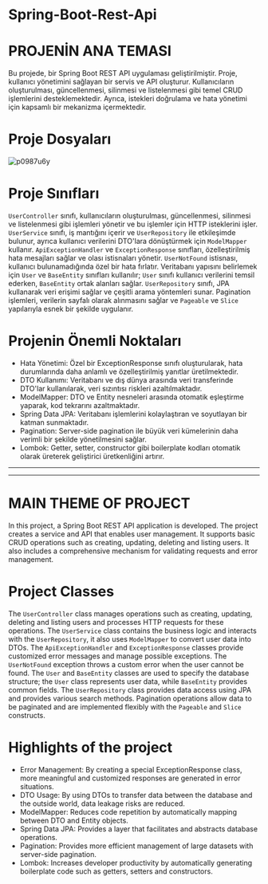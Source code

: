 # Spring-Boot-Rest-Api

# PROJENİN ANA TEMASI
Bu projede, bir Spring Boot REST API uygulaması geliştirilmiştir. Proje, kullanıcı yönetimini sağlayan bir servis ve API oluşturur. Kullanıcıların oluşturulması, güncellenmesi, silinmesi ve listelenmesi gibi temel CRUD işlemlerini desteklemektedir. Ayrıca, istekleri doğrulama ve hata yönetimi için kapsamlı bir mekanizma içermektedir. 

# Proje Dosyaları
![p0987u6y](https://github.com/user-attachments/assets/c749c3c8-9dfc-4671-83d5-5214356bafde)

# Proje Sınıfları
`UserController` sınıfı, kullanıcıların oluşturulması, güncellenmesi, silinmesi ve listelenmesi gibi işlemleri yönetir ve bu işlemler için HTTP isteklerini işler. `UserService` sınıfı, iş mantığını içerir ve `UserRepository` ile etkileşimde bulunur, ayrıca kullanıcı verilerini DTO'lara dönüştürmek için `ModelMapper` kullanır. `ApiExceptionHandler` ve `ExceptionResponse` sınıfları, özelleştirilmiş hata mesajları sağlar ve olası istisnaları yönetir. `UserNotFound` istisnası, kullanıcı bulunamadığında özel bir hata fırlatır. Veritabanı yapısını belirlemek için `User` ve `BaseEntity` sınıfları kullanılır; `User` sınıfı kullanıcı verilerini temsil ederken, `BaseEntity` ortak alanları sağlar. `UserRepository` sınıfı, JPA kullanarak veri erişimi sağlar ve çeşitli arama yöntemleri sunar. Pagination işlemleri, verilerin sayfalı olarak alınmasını sağlar ve `Pageable` ve `Slice` yapılarıyla esnek bir şekilde uygulanır.


# Projenin Önemli Noktaları
<ul>
<li>Hata Yönetimi: Özel bir ExceptionResponse sınıfı oluşturularak, hata durumlarında daha anlamlı ve özelleştirilmiş yanıtlar üretilmektedir.
</li>
<li>DTO Kullanımı: Veritabanı ve dış dünya arasında veri transferinde DTO'lar kullanılarak, veri sızıntısı riskleri azaltılmaktadır.</li>
<li>ModelMapper: DTO ve Entity nesneleri arasında otomatik eşleştirme yaparak, kod tekrarını azaltmaktadır.</li>
<li>Spring Data JPA: Veritabanı işlemlerini kolaylaştıran ve soyutlayan bir katman sunmaktadır.</li>
<li>Pagination: Server-side pagination ile büyük veri kümelerinin daha verimli bir şekilde yönetilmesini sağlar.</li>
<li>Lombok: Getter, setter, constructor gibi boilerplate kodları otomatik olarak üreterek geliştirici üretkenliğini artırır.
</li>
</ul>

----
----

# MAIN THEME OF PROJECT
In this project, a Spring Boot REST API application is developed. The project creates a service and API that enables user management. It supports basic CRUD operations such as creating, updating, deleting and listing users. It also includes a comprehensive mechanism for validating requests and error management. 

# Project Classes
The `UserController` class manages operations such as creating, updating, deleting and listing users and processes HTTP requests for these operations. The `UserService` class contains the business logic and interacts with the `UserRepository`, it also uses `ModelMapper` to convert user data into DTOs. The `ApiExceptionHandler` and `ExceptionResponse` classes provide customized error messages and manage possible exceptions. The `UserNotFound` exception throws a custom error when the user cannot be found. The `User` and `BaseEntity` classes are used to specify the database structure; the `User` class represents user data, while `BaseEntity` provides common fields. The `UserRepository` class provides data access using JPA and provides various search methods. Pagination operations allow data to be paginated and are implemented flexibly with the `Pageable` and `Slice` constructs.

# Highlights of the project
<ul>
<li>Error Management: By creating a special ExceptionResponse class, more meaningful and customized responses are generated in error situations.
</li>
<li>DTO Usage: By using DTOs to transfer data between the database and the outside world, data leakage risks are reduced.</li>
<li>ModelMapper: Reduces code repetition by automatically mapping between DTO and Entity objects.</li>
<li>Spring Data JPA: Provides a layer that facilitates and abstracts database operations.</li>
<li>
Pagination: Provides more efficient management of large datasets with server-side pagination.</li>
<li>Lombok: Increases developer productivity by automatically generating boilerplate code such as getters, setters and constructors.
</li>
</ul>










